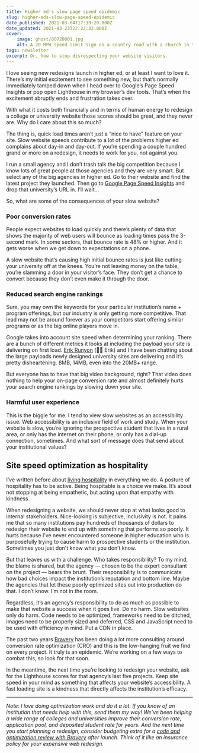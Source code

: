 ```yaml
---
title: Higher ed's slow page speed epidemic
slug: higher-eds-slow-page-speed-epidemic
date_published: 2021-03-04T17:39:20.000Z
date_updated: 2021-03-23T22:22:32.000Z
cover:
    image: ghost/80720001.jpg
    alt: A 20 MPH speed limit sign on a country road with a church in the background.
tags: newsletter
excerpt: Or, how to stop disrespecting your website visitors.
---
```


I love seeing new redesigns launch in higher ed, or at least I want to love it. There’s my initial excitement to see something new, but that’s normally immediately tamped down when I head over to Google’s Page Speed Insights or pop open Lighthouse in my browser’s dev tools. That’s when the excitement abruptly ends and frustration takes over.

With what it costs both financially and in terms of human energy to redesign a college or university website those scores should be great, and they never are. Why do I care about this so much?

The thing is, quick load times aren’t just a “nice to have” feature on your site. Slow website speeds contribute to a lot of the problems higher ed complains about day-in and day-out. If you’re spending a couple hundred grand or more on a redesign, it needs to work for you, not against you.

I run a small agency and I don’t trash talk the big competition because I know lots of great people at those agencies and they are very smart. But select any of the big agencies in higher ed. Go to their website and find the latest project they launched. Then go to [Google Page Speed Insights](https://developers.google.com/speed/pagespeed/insights/) and drop that university’s URL in. I’ll wait…

So, what are some of the consequences of your slow website?

### Poor conversion rates

People expect websites to load quickly and there’s plenty of data that shows the majority of web users will bounce as loading times pass the 3-second mark. In some sectors, that bounce rate is 48% or higher. And it gets worse when we get down to expectations on a phone.

A slow website that’s causing high initial bounce rates is just like cutting your university off at the knees. You’re not leaving money on the table, you’re slamming a door in your visitor’s face. They don’t get a chance to convert because they don’t even make it through the door.

### Reduced search engine rankings

Sure, you may own the keywords for your particular institution’s name + program offerings, but our industry is only getting more competitive. That lead may not be around forever as your competitors start offering similar programs or as the big online players move in.

Google takes into account site speed when determining your ranking. There are a bunch of different metrics it looks at including the payload your site is delivering on first load. [Erik Runyon](https://erikrunyon.com) (👋🏼 Erik) and I have been chatting about the large payloads newly designed university sites are delivering and it’s pretty disheartening. 8MB, 14MB, even into the 20MB+ range.

But everyone has to have that big video background, right? That video does nothing to help your on-page conversion rate and almost definitely hurts your search engine rankings by slowing down your site.

### Harmful user experience

This is the biggie for me. I tend to view slow websites as an accessibility issue. Web accessibility is an inclusive field of work and study. When your website is slow, you’re ignoring the prospective student that lives in a rural area, or only has the internet on their phone, or only has a dial-up connection, sometimes. And what sort of message does that send about your institutional values?

## Site speed optimization as hospitality

I’ve written before about [living hospitality](__GHOST_URL__/a-posture-of-hospitality/) in everything we do. A posture of hospitality has to be active. Being hospitable is a choice we make. It’s about not stopping at being empathetic, but acting upon that empathy with kindness.

When redesigning a website, we should never stop at what looks good to internal stakeholders. Nice-looking is subjective, inclusivity is not. It pains me that so many institutions pay hundreds of thousands of dollars to redesign their website to end up with something that performs so poorly. It hurts because I’ve never encountered someone in higher education who is purposefully trying to cause harm to prospective students or the institution. Sometimes you just don't know what you don’t know.

But that leaves us with a challenge. Who takes responsibility? To my mind, the blame is shared, but the agency — chosen to be the expert consultant on the project — bears the brunt. Their responsibility is to communicate how bad choices impact the institution’s reputation and bottom line. Maybe the agencies that let these poorly optimized sites out into production do that. I don’t know. I’m not in the room.

Regardless, it’s an agency’s responsibility to do as much as possible to make that website a success when it goes live. Do no harm. Slow websites only do harm. Code needs to be optimized, frameworks need to be ditched, images need to be properly sized and deferred, CSS and JavaScript need to be used with efficiency in mind. Put a CDN in place.

The past two years [Bravery](https://bravery.co) has been doing a lot more consulting around conversion rate optimization (CRO) and this is the low-hanging fruit we find on every project. It truly is an epidemic. We’re working on a few ways to combat this, so look for that soon.

In the meantime, the next time you’re looking to redesign your website, ask for the Lighthouse scores for that agency’s last five projects. Keep site speed in your mind as something that affects your website’s accessibility. A fast loading site is a kindness that directly affects the institution’s efficacy.

---

*Note: I love doing optimization work and do it a lot. If you know of an institution that needs help with this, send them my way! We’ve been helping a wide range of colleges and universities improve their conversion rate, application pool, and deposited student rate for years. And the next time you start planning a redesign, consider budgeting extra for a [code and optimization review with Bravery](https://bravery.co/services/) after launch. Think of it like an insurance policy for your expensive web redesign.*
